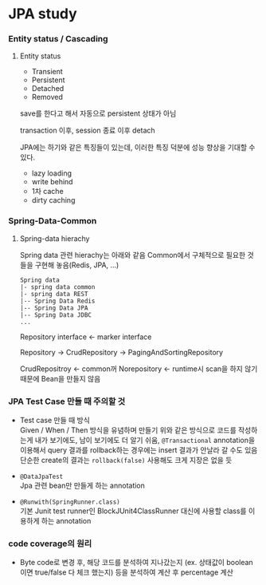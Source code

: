 # JPA study

### Entity status / Cascading

1. Entity status

    - Transient
    - Persistent
    - Detached
    - Removed

    save를 한다고 해서 자동으로 persistent 상태가 아님

    transaction 이후, session 종료 이후 detach

    JPA에는 하기와 같은 특징들이 있는데, 이러한 특징 덕분에 성능 향상을 기대할 수 있다.  
    
    - lazy loading
    - write behind
    - 1차 cache
    - dirty caching

### Spring-Data-Common

1. Spring-data hierachy

    Spring data 관련 hierachy는 아래와 같음
    Common에서 구체적으로 필요한 것들을 구현해 놓음(Redis, JPA, ...)
    ~~~ 
    Spring data  
    |- spring data common 
    |- spring data REST
    |-- Spring Data Redis
    |-- Spring Data JPA
    |-- Spring Data JDBC
    ...
    ~~~ 

    Repository interface <- marker interface

    Repository -> CrudRepository -> PagingAndSortingRepository

    CrudRepositroy <- common꺼
    Norepository <- runtime시 scan을 하지 않기 때문에 Bean을 만들지 않음

### JPA Test Case 만들 때 주의할 것

- Test case 만들 때 방식  
    Given / When / Then 방식을 유념하며 만들기
    위와 같은 방식으로 코드를 작성하는게 내가 보기에도, 남이 보기에도 더 알기 쉬움,
    `@Transactional` annotation을 이용해서 query 결과를 rollback하는 경우에는 insert 결과가 안날라 갈 수도 있음
    단순한 create의 결과는 `rollback(false)` 사용해도 크게 지장은 없을 듯

- `@DataJpaTest`  
    Jpa 관련 bean만 만들게 하는 annotation

- `@Runwith(SpringRunner.class)`  
    기본 Junit test runner인 BlockJUnit4ClassRunner 대신에 사용할 class를 이용하게 하는 annotation


### code coverage의 원리

- Byte code로 변경 후, 해당 코드를 분석하여 지나갔는지 (ex. 상태값이 boolean이면 true/false 다 체크 했는지) 등을 분석하여 계산 후 percentage 계산